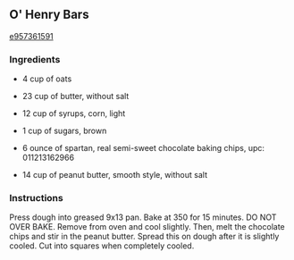 ## O' Henry Bars

[e957361591](http://www.food.com/recipe/o-henry-bars-305874)

### Ingredients

 - 4 cup of oats

 - 23 cup of butter, without salt

 - 12 cup of syrups, corn, light

 - 1 cup of sugars, brown

 - 6 ounce of spartan, real semi-sweet chocolate baking chips, upc: 011213162966

 - 14 cup of peanut butter, smooth style, without salt

### Instructions

Press dough into greased 9x13 pan. Bake at 350 for 15 minutes. DO NOT OVER BAKE. Remove from oven and cool slightly. Then, melt the chocolate chips and stir in the peanut butter. Spread this on dough after it is slightly cooled. Cut into squares when completely cooled.